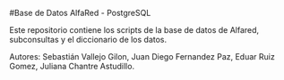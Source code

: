 #Base de Datos AlfaRed - PostgreSQL

Este repositorio contiene los scripts de la base de datos de Alfared, subconsultas y el diccionario de los datos.

Autores: Sebastián Vallejo Gilon, Juan Diego Fernandez Paz, Eduar Ruiz Gomez, Juliana Chantre Astudillo.
